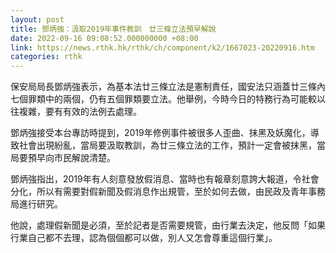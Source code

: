 ```yaml
---
layout: post
title: 鄧炳強：汲取2019年事件教訓　廿三條立法預早解說
date: 2022-09-16 09:08:52.000000000 +08:00
link: https://news.rthk.hk/rthk/ch/component/k2/1667023-20220916.htm
categories: rthk
---
```


保安局局長鄧炳強表示，為基本法廿三條立法是憲制責任，國安法只涵蓋廿三條內七個罪類中的兩個，仍有五個罪類要立法。他舉例，今時今日的特務行為可能較以往複雜，要有有效的法例去處理。

鄧炳強接受本台專訪時提到，2019年修例事件被很多人歪曲、抹黑及妖魔化，導致社會出現紛亂，當局要汲取教訓，為廿三條立法的工作，預計一定會被抹黑，當局要預早向市民解說清楚。

鄧炳強指出，2019年有人刻意發放假消息、當時也有報章刻意誇大報道，令社會分化，所以有需要對假新聞及假消息作出規管，至於如何去做，由民政及青年事務局進行研究。

他說，處理假新聞是必須，至於記者是否需要規管，由行業去決定，他反問「如果行業自己都不去理，認為個個都可以做，別人又怎會尊重這個行業」。
